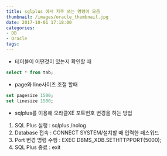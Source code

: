 ```yaml
---
title: sqlplus 에서 자주 쓰는 명령어 모음
thumbnail: /images/oracle_thumbnail.jpg
date: 2017-10-01 17:18:00
categories:
- DB
- Oracle
tags:
---
```

- 테이블이 어떤것이 있는지 확인할 때
~~~sql
select * from tab;
~~~

- page와 line사이즈 조절 할때
~~~sql
set pagesize 1500;
set linesize 1500;
~~~

- sqlplus를 이용해 오라클XE 포트번호 변경을 하는 방법
 1. SQL Plus 실행 : sqlplus /nolog
 2. Database 접속 : CONNECT SYSTEM/설치할 때 입력한 패스워드
 3. Port 변경 명령 수행 : EXEC DBMS_XDB.SETHTTPPORT(5000);
 4. SQL Plus 종료 : exit
